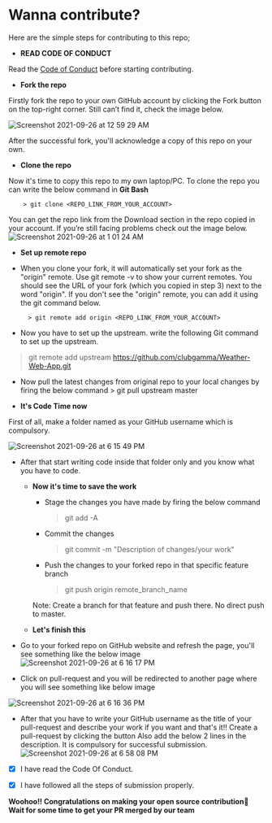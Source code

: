 # Wanna contribute?
 
Here are the simple steps for contributing to this repo;

- **READ CODE OF CONDUCT**

Read the [Code of Conduct](https://github.com/clubgamma/code-of-conduct) before starting contributing.

- **Fork the repo**

Firstly fork the repo to your own GitHub account by clicking the Fork button on the top-right corner. Still can’t find it, check the image below.


![Screenshot 2021-09-26 at 12 59 29 AM](https://user-images.githubusercontent.com/68161473/134783974-a82bdfac-cb87-4334-87f7-16c870cc82c5.png)


After the successful fork, you'll acknowledge a copy of this repo on your own.
 
  - **Clone the repo**
  
Now it's time to copy this repo to my own laptop/PC. To clone the repo you can write the below command in **Git Bash**

        > git clone <REPO_LINK_FROM_YOUR_ACCOUNT>
    
You can get the repo link from the Download section in the repo copied in your account. If you’re still facing problems check out the image below.
![Screenshot 2021-09-26 at 1 01 24 AM](https://user-images.githubusercontent.com/68161473/134783999-acc0fc65-60ed-4ad7-b9a9-5ff7c2b5c27f.png)




  - **Set up remote repo**

- When you clone your fork, it will automatically set your fork as the "origin" remote. Use git remote -v to show your current remotes. You should see the URL of your fork (which you copied in step 3) next to the word "origin". 
If you don't see the "origin" remote, you can add it using the git command below.

        > git remote add origin <REPO_LINK_FROM_YOUR_ACCOUNT>

- Now you have to set up the upstream. write the following Git command to set up the upstream.
> git remote add upstream https://github.com/clubgamma/Weather-Web-App.git
 
- Now pull the latest changes from original repo to your local changes by firing the below command
        > git pull upstream master
  
- **It's Code Time now**
  
First of all, make a folder named as your GitHub username which is compulsory. 


![Screenshot 2021-09-26 at 6 15 49 PM](https://user-images.githubusercontent.com/68161473/134808777-bf470e6b-b2e8-4aa6-8847-77359cfe97f9.png)


- After that start writing code inside that folder only and you know what you have to code.

   - **Now it's time to save the work**

      - Stage the changes you have made by firing the below command
        > git add -A
      - Commit the changes 
        > git commit -m "Description of changes/your work"
      - Push the changes to your forked repo in that specific feature branch
        >  git push origin remote_branch_name
        
     Note: Create a branch for that feature and push there. No direct push to master. 
        
  - **Let's finish this**
- Go to your forked repo on GitHub website and refresh the page, you'll see something like the below image
![Screenshot 2021-09-26 at 6 16 17 PM](https://user-images.githubusercontent.com/68161473/134808811-741fac41-fdf4-4883-891a-ae628be25e73.png)




- Click on pull-request and you will be redirected to another page where you will see something like below image 

![Screenshot 2021-09-26 at 6 16 36 PM](https://user-images.githubusercontent.com/68161473/134808817-fe9667e6-d34d-4c24-a9fd-c0a698aca37e.png)


  
- After that you have to write your GitHub username as the title of your pull-request and describe your work if you want and that's it!! Create a pull-request by clicking the button
Also add the below 2 lines in the description. It is compulsory for successful submission.
![Screenshot 2021-09-26 at 6 58 08 PM](https://user-images.githubusercontent.com/68161473/134810074-11ceb4c8-0166-42f7-af24-f8e29b5f05b2.png)



 - [X] I have read the Code Of Conduct.
        
 - [X] I have followed all the steps of submission properly.


**Woohoo!! Congratulations on making your open source contribution🎉**
**Wait for some time to get your PR merged by our team**
